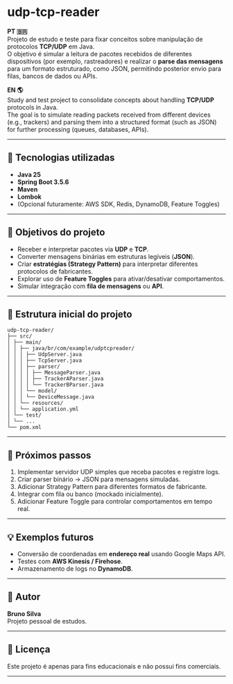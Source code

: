 # udp-tcp-reader

**PT 🇧🇷**  
Projeto de estudo e teste para fixar conceitos sobre manipulação de protocolos **TCP/UDP** em Java.  
O objetivo é simular a leitura de pacotes recebidos de diferentes dispositivos (por exemplo, rastreadores) e realizar o **parse das mensagens** para um formato estruturado, como JSON, permitindo posterior envio para filas, bancos de dados ou APIs.

**EN 🌎**  
Study and test project to consolidate concepts about handling **TCP/UDP** protocols in Java.  
The goal is to simulate reading packets received from different devices (e.g., trackers) and parsing them into a structured format (such as JSON) for further processing (queues, databases, APIs).

---

## 🚀 Tecnologias utilizadas

- **Java 25**
- **Spring Boot 3.5.6**
- **Maven**
- **Lombok**
- (Opcional futuramente: AWS SDK, Redis, DynamoDB, Feature Toggles)

---

## 🎯 Objetivos do projeto

- Receber e interpretar pacotes via **UDP** e **TCP**.  
- Converter mensagens binárias em estruturas legíveis (**JSON**).  
- Criar **estratégias (Strategy Pattern)** para interpretar diferentes protocolos de fabricantes.  
- Explorar uso de **Feature Toggles** para ativar/desativar comportamentos.  
- Simular integração com **fila de mensagens** ou **API**.

---

## 📂 Estrutura inicial do projeto

```
udp-tcp-reader/
├── src/
│ ├── main/
│ │ ├── java/br/com/example/udptcpreader/
│ │ │ ├── UdpServer.java
│ │ │ ├── TcpServer.java
│ │ │ ├── parser/
│ │ │ │ ├── MessageParser.java
│ │ │ │ ├── TrackerAParser.java
│ │ │ │ └── TrackerBParser.java
│ │ │ └── model/
│ │ │ └── DeviceMessage.java
│ │ └── resources/
│ │ └── application.yml
│ └── test/
│ └── ...
└── pom.xml
```

---

## 🧠 Próximos passos

1. Implementar servidor UDP simples que receba pacotes e registre logs.  
2. Criar parser binário → JSON para mensagens simuladas.  
3. Adicionar Strategy Pattern para diferentes formatos de fabricante.  
4. Integrar com fila ou banco (mockado inicialmente).  
5. Adicionar Feature Toggle para controlar comportamentos em tempo real.

---

## 💡 Exemplos futuros

- Conversão de coordenadas em **endereço real** usando Google Maps API.  
- Testes com **AWS Kinesis / Firehose**.  
- Armazenamento de logs no **DynamoDB**.  

---

## 🧩 Autor

**Bruno Silva**  
Projeto pessoal de estudos.  

---

## 📜 Licença

Este projeto é apenas para fins educacionais e não possui fins comerciais.

---

